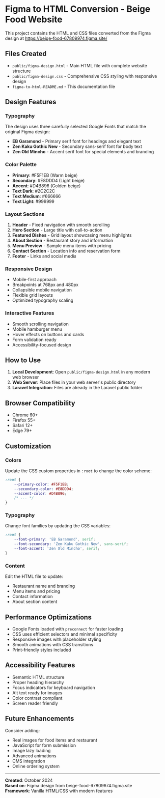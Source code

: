 # Figma to HTML Conversion - Beige Food Website

This project contains the HTML and CSS files converted from the Figma design at https://beige-food-67809974.figma.site/

## Files Created

- `public/figma-design.html` - Main HTML file with complete website structure
- `public/figma-design.css` - Comprehensive CSS styling with responsive design
- `figma-to-html-README.md` - This documentation file

## Design Features

### Typography
The design uses three carefully selected Google Fonts that match the original Figma design:
- **EB Garamond** - Primary serif font for headings and elegant text
- **Zen Kaku Gothic New** - Secondary sans-serif font for body text
- **Zen Old Mincho** - Accent serif font for special elements and branding

### Color Palette
- **Primary**: #F5F1EB (Warm beige)
- **Secondary**: #E8DDD4 (Light beige)
- **Accent**: #D4B896 (Golden beige)
- **Text Dark**: #2C2C2C
- **Text Medium**: #666666
- **Text Light**: #999999

### Layout Sections
1. **Header** - Fixed navigation with smooth scrolling
2. **Hero Section** - Large title with call-to-action
3. **Featured Dishes** - Grid layout showcasing menu highlights
4. **About Section** - Restaurant story and information
5. **Menu Preview** - Sample menu items with pricing
6. **Contact Section** - Location info and reservation form
7. **Footer** - Links and social media

### Responsive Design
- Mobile-first approach
- Breakpoints at 768px and 480px
- Collapsible mobile navigation
- Flexible grid layouts
- Optimized typography scaling

### Interactive Features
- Smooth scrolling navigation
- Mobile hamburger menu
- Hover effects on buttons and cards
- Form validation ready
- Accessibility-focused design

## How to Use

1. **Local Development**: Open `public/figma-design.html` in any modern web browser
2. **Web Server**: Place files in your web server's public directory
3. **Laravel Integration**: Files are already in the Laravel public folder

## Browser Compatibility

- Chrome 60+
- Firefox 55+
- Safari 12+
- Edge 79+

## Customization

### Colors
Update the CSS custom properties in `:root` to change the color scheme:

```css
:root {
    --primary-color: #F5F1EB;
    --secondary-color: #E8DDD4;
    --accent-color: #D4B896;
    /* ... */
}
```

### Typography
Change font families by updating the CSS variables:

```css
:root {
    --font-primary: 'EB Garamond', serif;
    --font-secondary: 'Zen Kaku Gothic New', sans-serif;
    --font-accent: 'Zen Old Mincho', serif;
}
```

### Content
Edit the HTML file to update:
- Restaurant name and branding
- Menu items and pricing
- Contact information
- About section content

## Performance Optimizations

- Google Fonts loaded with `preconnect` for faster loading
- CSS uses efficient selectors and minimal specificity
- Responsive images with placeholder styling
- Smooth animations with CSS transitions
- Print-friendly styles included

## Accessibility Features

- Semantic HTML structure
- Proper heading hierarchy
- Focus indicators for keyboard navigation
- Alt text ready for images
- Color contrast compliant
- Screen reader friendly

## Future Enhancements

Consider adding:
- Real images for food items and restaurant
- JavaScript for form submission
- Image lazy loading
- Advanced animations
- CMS integration
- Online ordering system

---

**Created**: October 2024  
**Based on**: Figma design from beige-food-67809974.figma.site  
**Framework**: Vanilla HTML/CSS with modern features